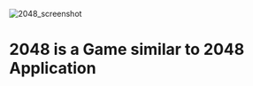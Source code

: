 ![2048_screenshot](https://user-images.githubusercontent.com/16848438/118402822-40de0900-b689-11eb-936d-4fe5bb72582a.jpeg)
# 2048 is a Game similar to 2048 Application
